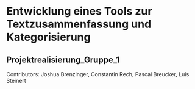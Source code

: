 # Entwicklung eines Tools zur Textzusammenfassung und Kategorisierung
## Projektrealisierung_Gruppe_1

Contributors: Joshua Brenzinger, Constantin Rech, Pascal Breucker, Luis Steinert


